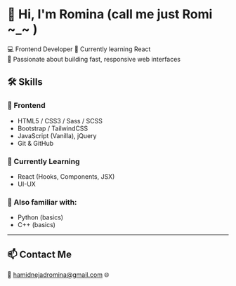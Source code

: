 # 👋 Hi, I'm Romina (call me just Romi ~_~ )

💻 Frontend Developer
🌱 Currently learning React  
🚀 Passionate about building fast, responsive web interfaces


## 🛠️ Skills

### 🔹 Frontend
- HTML5 / CSS3 / Sass / SCSS
- Bootstrap / TailwindCSS
- JavaScript (Vanilla), jQuery
- Git & GitHub

### 🔹 Currently Learning
- React (Hooks, Components, JSX)
- UI-UX

### 🔹 Also familiar with:
- Python (basics)
- C++ (basics)

---

## 📫 Contact Me

📧 hamidnejadromina@gmail.com
🌐 

